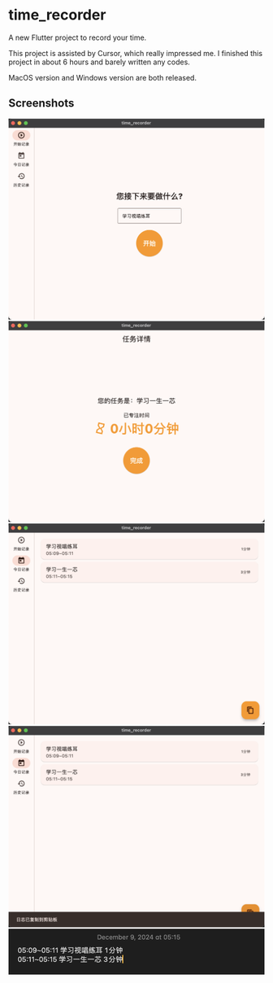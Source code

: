 # time_recorder

A new Flutter project to record your time.

This project is assisted by Cursor, which really impressed me. I finished this project in about 6 hours and barely written any codes.

MacOS version and Windows version are both released.

## Screenshots

![HomePage](readme/Snipaste_1.png)
![ClockPage](readme/Snipaste_2.png)
![TodayRecordsPage](readme/Snipaste_3.png)
![ClipBoard](readme/Snipaste_4.png)
![Note](readme/Snipaste_5.png)
